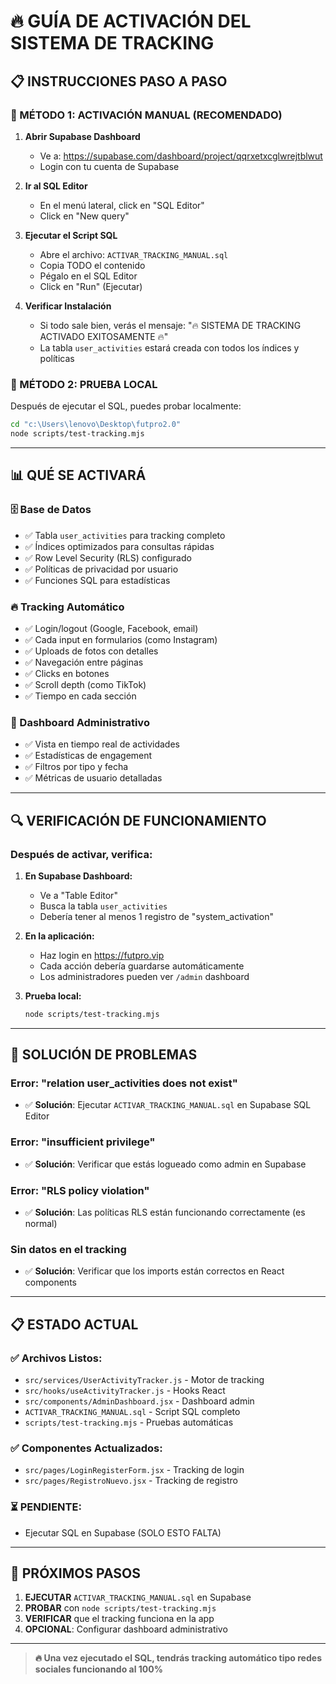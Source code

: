 # 🔥 GUÍA DE ACTIVACIÓN DEL SISTEMA DE TRACKING

## 📋 **INSTRUCCIONES PASO A PASO**

### **🚀 MÉTODO 1: ACTIVACIÓN MANUAL (RECOMENDADO)**

1. **Abrir Supabase Dashboard**
   - Ve a: https://supabase.com/dashboard/project/qqrxetxcglwrejtblwut
   - Login con tu cuenta de Supabase

2. **Ir al SQL Editor**
   - En el menú lateral, click en "SQL Editor"
   - Click en "New query"

3. **Ejecutar el Script SQL**
   - Abre el archivo: `ACTIVAR_TRACKING_MANUAL.sql`
   - Copia TODO el contenido
   - Pégalo en el SQL Editor
   - Click en "Run" (Ejecutar)

4. **Verificar Instalación**
   - Si todo sale bien, verás el mensaje: "🔥 SISTEMA DE TRACKING ACTIVADO EXITOSAMENTE 🔥"
   - La tabla `user_activities` estará creada con todos los índices y políticas

### **🧪 MÉTODO 2: PRUEBA LOCAL**

Después de ejecutar el SQL, puedes probar localmente:

```bash
cd "c:\Users\lenovo\Desktop\futpro2.0"
node scripts/test-tracking.mjs
```

---

## 📊 **QUÉ SE ACTIVARÁ**

### **🗄️ Base de Datos**
- ✅ Tabla `user_activities` para tracking completo
- ✅ Índices optimizados para consultas rápidas
- ✅ Row Level Security (RLS) configurado
- ✅ Políticas de privacidad por usuario
- ✅ Funciones SQL para estadísticas

### **🔥 Tracking Automático**
- ✅ Login/logout (Google, Facebook, email)
- ✅ Cada input en formularios (como Instagram)
- ✅ Uploads de fotos con detalles
- ✅ Navegación entre páginas
- ✅ Clicks en botones
- ✅ Scroll depth (como TikTok)
- ✅ Tiempo en cada sección

### **📱 Dashboard Administrativo**
- ✅ Vista en tiempo real de actividades
- ✅ Estadísticas de engagement
- ✅ Filtros por tipo y fecha
- ✅ Métricas de usuario detalladas

---

## 🔍 **VERIFICACIÓN DE FUNCIONAMIENTO**

### **Después de activar, verifica:**

1. **En Supabase Dashboard:**
   - Ve a "Table Editor"
   - Busca la tabla `user_activities`
   - Debería tener al menos 1 registro de "system_activation"

2. **En la aplicación:**
   - Haz login en https://futpro.vip
   - Cada acción debería guardarse automáticamente
   - Los administradores pueden ver `/admin` dashboard

3. **Prueba local:**
   ```bash
   node scripts/test-tracking.mjs
   ```

---

## 🚨 **SOLUCIÓN DE PROBLEMAS**

### **Error: "relation user_activities does not exist"**
- ✅ **Solución**: Ejecutar `ACTIVAR_TRACKING_MANUAL.sql` en Supabase SQL Editor

### **Error: "insufficient privilege"**
- ✅ **Solución**: Verificar que estás logueado como admin en Supabase

### **Error: "RLS policy violation"**
- ✅ **Solución**: Las políticas RLS están funcionando correctamente (es normal)

### **Sin datos en el tracking**
- ✅ **Solución**: Verificar que los imports están correctos en React components

---

## 📋 **ESTADO ACTUAL**

### **✅ Archivos Listos:**
- `src/services/UserActivityTracker.js` - Motor de tracking
- `src/hooks/useActivityTracker.js` - Hooks React
- `src/components/AdminDashboard.jsx` - Dashboard admin
- `ACTIVAR_TRACKING_MANUAL.sql` - Script SQL completo
- `scripts/test-tracking.mjs` - Pruebas automáticas

### **✅ Componentes Actualizados:**
- `src/pages/LoginRegisterForm.jsx` - Tracking de login
- `src/pages/RegistroNuevo.jsx` - Tracking de registro

### **⏳ PENDIENTE:**
- Ejecutar SQL en Supabase (SOLO ESTO FALTA)

---

## 🎯 **PRÓXIMOS PASOS**

1. **EJECUTAR** `ACTIVAR_TRACKING_MANUAL.sql` en Supabase
2. **PROBAR** con `node scripts/test-tracking.mjs`
3. **VERIFICAR** que el tracking funciona en la app
4. **OPCIONAL**: Configurar dashboard administrativo

---

> **🔥 Una vez ejecutado el SQL, tendrás tracking automático tipo redes sociales funcionando al 100%**